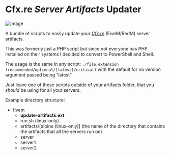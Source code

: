 # Cfx.re _Server Artifacts_ Updater

![image](https://github.com/VIRUXE/cfx-server-artifacts-updater/assets/1616657/f88ad1a5-fb0b-409a-827e-467b9f5f5449)

A bundle of scripts to easily update your _[Cfx.re](https://cfx.re)_ (FiveM/RedM) server artifacts.

This was formerly just a PHP script but since not everyone has PHP installed on their systems I decided to convert to PowerShell and Shell.

The usage is the same in any script: `./file.extension (recommended/optional/[latest]/critical)` with the default for no version argument passed being "latest"

Just leave one of these scripts outside of your artifacts folder, that you _should_ be using for all your servers.

Example directory structure:

- fivem
  - **update-artifacts.ext**
  - run.sh (linux-only)
  - artifacts/[alpine (linux-only)] (the name of the directory that contains the artifacts that all the servers run on)
  - server
  - server1
  - server2
